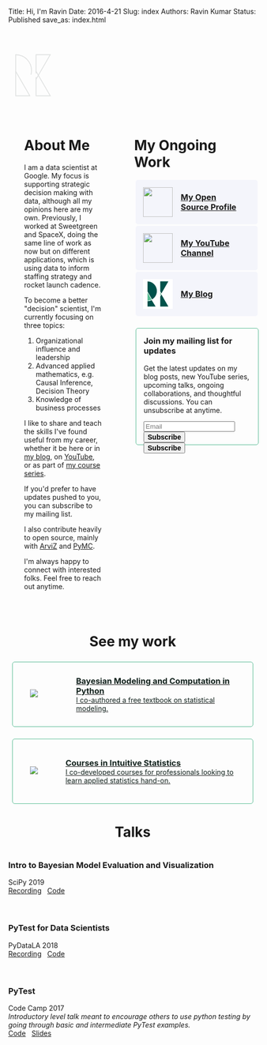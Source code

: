 Title: Hi, I'm Ravin
Date: 2016-4-21 
Slug:  index
Authors: Ravin Kumar
Status: Published
save_as: index.html 

<style type="text/css">
    /* Headers */
    h1, h2 {
        text-align: center;
    }
    h3 {
        text-align: left
    }
    h1:not(.page-title), h2, h3, h4 {
        margin-top: 2.5rem;
    }
    .action-link h3 {
        margin: auto 1rem;
    }  
    .my-work-text h3,
    .my-work-text p {
        margin: auto 0;
    }

    /* Containers */
    .about-container {
        display: flex;
        flex-direction: row;
    }
    .about-container .about-box {
        flex: 1;
        padding: 2rem;
    }
    #action-links {
        max-width: 100%;
        margin: 10px auto;
        display: flex;
        flex-wrap: wrap;
        flex-direction: column;
        justify-content: center;
    }
    .action-link, .my-work {
        display: flex;
        flex-direction: row;
    }
    @media (max-width: 768px) {
        .about-container {
            flex-direction: column;
        }
    }

    /* Box and colors */
    .action-link {
        width: 100%;
        background-color: #f4f5fb;
        -webkit-transition: all 0.15s ease;
        transition: all 0.15s ease;
    }
    .action-link, .secondary-box {
        border-radius: 5px;
        margin: 1.5%;
        padding: 15px;
    }
    .secondary-box {
        border: solid 1px #56bb92;
        min-height: 100px;
        margin-top: 1.5rem;
    }
    .action-link:hover,
    .my-work:hover {
        box-shadow: 0 0 10px #ccc;
    }
    .my-work-text {
        color: #12221d;
        margin: auto 0;
    }
    
    /* Images */
    .action-link img {
        height: 60px;
        width: 60px;
        margin: auto 0;
    }
    .my-work-img-container {
        width: 80px;
        margin: auto 20px;
    }
    .my-work img {
        margin: auto;
    }
</style>

<svg viewbox="0 0 100 100" style="opacity:12%;max-width:100px;max-height:100px; margin:40px auto;">
    <style type="text/css">
        path {
            fill: none;
            stroke: #12221D;
            stroke-width: 0.1rem;
            stroke-miterlimit: 10;
            stroke-linecap: round;
        }
        #K-triangle-1,
        #K-triangle-2 {
            stroke-dasharray: 1;
            stroke-dashoffset: 1;
            animation: dash 2s linear forwards;
        }
        #R-triangle-circle {
            stroke-dasharray: 1;
            stroke-dashoffset: 1;
            animation: dash 2.4s linear forwards;           }
        @keyframes dash {
            to {
                stroke-dashoffset: 0;
            }
        }
    </style>
    <g id="R">
        <path id="R-triangle-circle" d="M 15 42.1297 L 43.5792 91.6304 L 15 91.6304 L 15 8.3696 A 32.0984 32.0984 0 0 1 15 72.5664 Z" pathLength="1"/>
    </g>
    <g id="K">
        <path id="K-triangle-1" d="M 56.2434 58.1775 L 85 8.3696 L 56.2434 8.3696 Z" pathLength="1"/>
        <path id="K-triangle-2" d="M 56.2434 42.1297 L 85 91.6304 L 56.2434 91.6304 Z" pathLength="1"/>
    </g>
</svg>

<div class="about-container">
<!-- Left -->
    <div class="about-box">
        <h1 style="margin-top:0; text-align: left;">About Me</h1>
        <p>I am a data scientist at Google. My focus is supporting strategic decision making with data, although all my opinions here are my own. Previously, I worked at Sweetgreen and SpaceX, doing the same line of work as now but on different applications, which is using data to inform staffing strategy and rocket launch cadence.</p>
        <p>To become a better "decision" scientist, I'm currently focusing on three topics:</p>
        <ol>
            <li>Organizational influence and leadership</li>
            <li>Advanced applied mathematics, e.g. Causal Inference, Decision Theory</li>
            <li>Knowledge of business processes</li>
        </ol>
        <p>I like to share and teach the skills I've found useful from my career, whether it be here or in <a href="./blog.html">my blog</a>, on <a href="https://www.youtube.com/channel/UCX78cJQ_6JZVUWw8cj-f0uA/featured">YouTube</a>, or as part of <a href="https://www.intuitivebayes.com/">my course series</a>.</p>
        <p>If you'd prefer to have updates pushed to you, you can subscribe to my mailing list.</p>
        <p>I also contribute heavily to open source, mainly with <a href="https://arviz-devs.github.io/arviz/index.html">ArviZ</a> and <a href="https://docs.pymc.io/">PyMC</a>.</p>
        <p>I'm always happy to connect with interested folks. Feel free to reach out anytime.</p>
    </div>
<!-- Right -->
    <div class="about-box">
        <h1 style="margin-top:0; text-align: left;">My Ongoing Work</h1>
        <a href="https://github.com/canyon289/canyon289.github.io"><div class="action-link"><img src="./images/about/github.png" /><h3>My Open Source Profile</h3></div></a>
        <a href="https://www.youtube.com/channel/UCX78cJQ_6JZVUWw8cj-f0uA/featured"><div class="action-link"><img src="./images/about/youtube.png" /><h3>My YouTube Channel</h3></div></a>
        <a href="./blog.html"><div class="action-link"><img src="./images/logo/logo.png" /><h3>My Blog</h3></div></a>
        <div class="secondary-box" style="width: 100%;"> 
            <h3 style="margin-top:0;">Join my mailing list for updates</h3>
            <p>Get the latest updates on my blog posts, new YouTube series, upcoming talks, ongoing collaborations, and thoughtful discussions. You can unsubscribe at anytime.</p>
            <form class="ml-block-form" action="https://static.mailerlite.com/webforms/submit/k0j3t8" data-code="k0j3t8" method="post" target="_blank" style="height: 32px;">
                <div class="ml-form-formContent horozintalForm">
                    <div class="ml-form-horizontalRow">
                        <div class="ml-input-horizontal">
                            <div style="width:100%" class="horizontal-fields">
                                <div class="ml-field-group ml-field-email ml-validate-email ml-validate-required">
                                    <input type="email" class="form-control" data-inputmask="" name="fields[email]" placeholder="Email" autocomplete="email" aria-invalid="false">
                                </div>
                            </div>
                        </div>
                        <div class="ml-button-horizontal primary">
                            <button type="submit" class="primary" style="font-weight: 700; font-size: 14px;">Subscribe</button>
                            <button disabled="disabled" style="display:none" type="button" class="loading"> <div class="ml-form-embedSubmitLoad"></div> <span class="sr-only">Loading...</span> </button>
                        </div>
                    </div>
                </div>
                <input type="hidden" name="ml-submit" value="1" aria-invalid="false">
                <div class="ml-mobileButton-horizontal">
                    <button type="submit" class="primary" style="font-weight: 700; font-size: 14px;">Subscribe</button>
                    <button disabled="disabled" style="display:none" type="button" class="loading"> <div class="ml-form-embedSubmitLoad"></div> <span class="sr-only">Loading...</span> </button>
                </div>
                <input type="hidden" name="anticsrf" value="true" aria-invalid="false">
            </form>
        </div>
    </div>
</div>

# See my work

<div><a href="https://bayesiancomputationbook.com/welcome.html"><div class="secondary-box my-work">
    <div class="my-work-img-container"><img src="./images/about/book.jpeg" /></div>
    <div class="my-work-text">
        <h3>Bayesian Modeling and Computation in Python</h3>
        <p>I co-authored a free textbook on statistical modeling.</p>
    </div>
</div></a></div>

<div><a href="https://www.intuitivebayes.com/"><div class="secondary-box my-work">
    <div class="my-work-img-container"><img src="./images/about/course.png" /></div>
    <div class="my-work-text">
        <h3>Courses in Intuitive Statistics</h3>
        <p>I co-developed courses for professionals looking to learn applied statistics hand-on.</p>
    </div>
</div></a></div>


# Talks

### Intro to Bayesian Model Evaluation and Visualization
SciPy 2019  
[Recording](https://www.youtube.com/watch?v=bmWMdVQlzIA&E)
&nbsp;
[Code](https://github.com/canyon289/bayesian-model-evaluation)  
<br>

### PyTest for Data Scientists
PyDataLA 2018  
[Recording](https://www.youtube.com/watch?v=dY1nNtDTruE)
&nbsp;
[Code](https://github.com/canyon289/PyTestforDataSciencePyDataLA)  
<br>

### PyTest
Code Camp 2017  
_Introductory level talk meant to encourage others to use python testing by going through basic and intermediate PyTest examples._  
[Code](https://github.com/canyon289/CodeCampPytest)
&nbsp;
[Slides](https://docs.google.com/presentation/d/11A742qhUaQdtwL3IaXQGzT3lB9PfRTXOIN4SpgSbwxo/edit#slide=id.p)  
<br>

